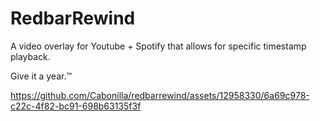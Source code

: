 
# RedbarRewind

A video overlay for Youtube + Spotify that allows for specific timestamp playback.

Give it a year.™

https://github.com/Cabonilla/redbarrewind/assets/12958330/6a69c978-c22c-4f82-bc91-698b63135f3f